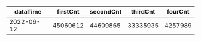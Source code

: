 |dataTime|firstCnt|secondCnt|thirdCnt|fourCnt|
|-|-|-|-|-|
|2022-06-12|45060612|44609865|33335935|4257989|